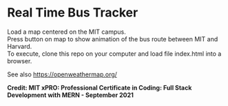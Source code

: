 # Real Time Bus Tracker

Load a map centered on the MIT campus.  
Press button on map to show animation of the bus route between MIT and Harvard.  
To execute, clone this repo on your computer and load file index.html into a browser.

See also <https://openweathermap.org/>

**Credit: MIT xPRO: Professional Certificate in Coding: Full Stack Development with MERN - September 2021**
